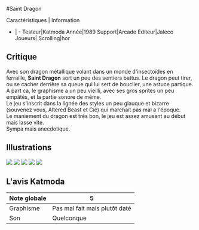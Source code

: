 #Saint Dragon

Caractéristiques | Information
- | -
Testeur|Katmoda
Année|1989
Support|Arcade
Editeur|Jaleco
Joueurs|
Scrolling|hor

## Critique
Avec son dragon métallique volant dans un monde d'insectoïdes en ferraille, <b>Saint Dragon</b> sort un peu des sentiers battus. Le dragon peut tirer, ou se cacher derrière sa queue qui lui sert de bouclier, une astuce partique.<br/>A part ca, le graphisme a un peu vieilli, avec ses gros sprites un peu empâtés, et la partie sonore de même.<br/>Le jeu s'inscrit dans la lignée des styles un peu glauque et bizarre (souvenez vous, Altered Beast et Cie) qui marchait pas mal a l'époque.<br/>Le maniement du dragon est très bon, le jeu est assez amusant au début mais lasse vite.<br/>Sympa mais anecdotique.

## Illustrations
![](http://www.shmup.com/images/thumbs/stdragon.jpg)
![](http://www.shmup.com/images/thumbs/)
![](http://www.shmup.com/images/thumbs/)
![](http://www.shmup.com/images/thumbs/)
![](http://www.shmup.com/images/thumbs/)

## L'avis Katmoda
Note globale|5
-|-
Graphisme|Pas mal fait mais plutôt daté
Son|Quelconque
